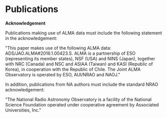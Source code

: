 # Publications


**Acknowledgement**

Publications making use of ALMA data must include the following statement in the acknowledgement:

"This paper makes use of the following ALMA data: ADS/JAO.ALMA#2016.1.00423.S. ALMA is a partnership of ESO (representing its member states), NSF (USA) and NINS (Japan), together with NRC (Canada) and NSC and ASIAA (Taiwan) and KASI (Republic of Korea), in cooperation with the Republic of Chile. The Joint ALMA Observatory is operated by ESO, AUI/NRAO and NAOJ."

In addition, publications from NA authors must include the standard NRAO acknowledgement:

"The National Radio Astronomy Observatory is a facility of the National Science Foundation operated under cooperative agreement by Associated Universities, Inc."
